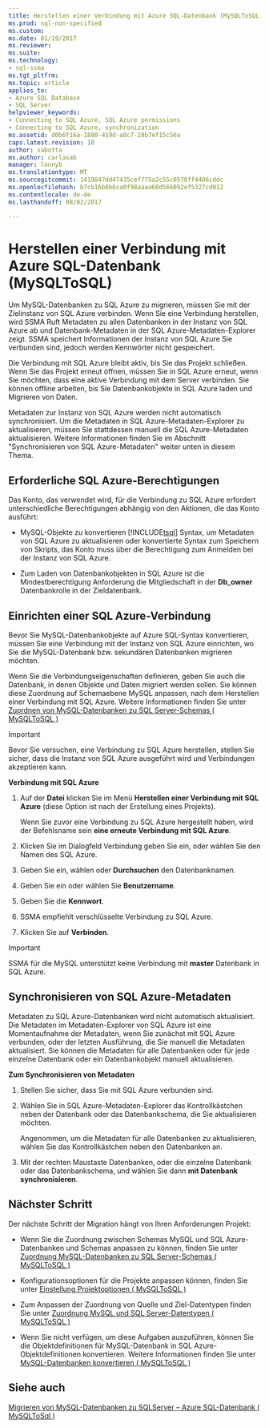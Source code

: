 ```yaml
---
title: Herstellen einer Verbindung mit Azure SQL-Datenbank (MySQLToSQL) | Microsoft Docs
ms.prod: sql-non-specified
ms.custom: 
ms.date: 01/19/2017
ms.reviewer: 
ms.suite: 
ms.technology:
- sql-ssma
ms.tgt_pltfrm: 
ms.topic: article
applies_to:
- Azure SQL Database
- SQL Server
helpviewer_keywords:
- Connecting to SQL Azure, SQL Azure permissions
- Connecting to SQL Azure, synchronization
ms.assetid: d0b6f16a-1880-459d-a0c7-28b7ef15c56a
caps.latest.revision: 10
author: sabotta
ms.author: carlasab
manager: lonnyb
ms.translationtype: MT
ms.sourcegitcommit: 1419847dd47435cef775a2c55c0578ff4406cddc
ms.openlocfilehash: b7cb16b0b6ca0f98aaaa68d566092ef5327cd012
ms.contentlocale: de-de
ms.lasthandoff: 08/02/2017

---
```

# <a name="connecting-to-azure-sql-db-mysqltosql"></a>Herstellen einer Verbindung mit Azure SQL-Datenbank (MySQLToSQL)
Um MySQL-Datenbanken zu SQL Azure zu migrieren, müssen Sie mit der Zielinstanz von SQL Azure verbinden. Wenn Sie eine Verbindung herstellen, wird SSMA Ruft Metadaten zu allen Datenbanken in der Instanz von SQL Azure ab und Datenbank-Metadaten in der SQL Azure-Metadaten-Explorer zeigt. SSMA speichert Informationen der Instanz von SQL Azure Sie verbunden sind, jedoch werden Kennwörter nicht gespeichert.  
  
Die Verbindung mit SQL Azure bleibt aktiv, bis Sie das Projekt schließen. Wenn Sie das Projekt erneut öffnen, müssen Sie in SQL Azure erneut, wenn Sie möchten, dass eine aktive Verbindung mit dem Server verbinden. Sie können offline arbeiten, bis Sie Datenbankobjekte in SQL Azure laden und Migrieren von Daten.  
  
Metadaten zur Instanz von SQL Azure werden nicht automatisch synchronisiert. Um die Metadaten in SQL Azure-Metadaten-Explorer zu aktualisieren, müssen Sie stattdessen manuell die SQL Azure-Metadaten aktualisieren. Weitere Informationen finden Sie im Abschnitt "Synchronisieren von SQL Azure-Metadaten" weiter unten in diesem Thema.  
  
## <a name="required-sql-azure-permissions"></a>Erforderliche SQL Azure-Berechtigungen  
Das Konto, das verwendet wird, für die Verbindung zu SQL Azure erfordert unterschiedliche Berechtigungen abhängig von den Aktionen, die das Konto ausführt:  
  
-   MySQL-Objekte zu konvertieren [!INCLUDE[tsql](../../includes/tsql_md.md)] Syntax, um Metadaten von SQL Azure zu aktualisieren oder konvertierte Syntax zum Speichern von Skripts, das Konto muss über die Berechtigung zum Anmelden bei der Instanz von SQL Azure.  
  
-   Zum Laden von Datenbankobjekten in SQL Azure ist die Mindestberechtigung Anforderung die Mitgliedschaft in der **Db_owner** Datenbankrolle in der Zieldatenbank.  
  
## <a name="establishing-a-sql-azure-connection"></a>Einrichten einer SQL Azure-Verbindung  
Bevor Sie MySQL-Datenbankobjekte auf Azure SQL-Syntax konvertieren, müssen Sie eine Verbindung mit der Instanz von SQL Azure einrichten, wo Sie die MySQL-Datenbank bzw. sekundären Datenbanken migrieren möchten.  
  
Wenn Sie die Verbindungseigenschaften definieren, geben Sie auch die Datenbank, in denen Objekte und Daten migriert werden sollen. Sie können diese Zuordnung auf Schemaebene MySQL anpassen, nach dem Herstellen einer Verbindung mit SQL Azure. Weitere Informationen finden Sie unter [Zuordnen von MySQL-Datenbanken zu SQL Server-Schemas &#40; MySQLToSQL &#41;](../../ssma/mysql/mapping-mysql-databases-to-sql-server-schemas-mysqltosql.md)  
  
> [!IMPORTANT]  
> Bevor Sie versuchen, eine Verbindung zu SQL Azure herstellen, stellen Sie sicher, dass die Instanz von SQL Azure ausgeführt wird und Verbindungen akzeptieren kann.  
  
**Verbindung mit SQL Azure**  
  
1.  Auf der **Datei** klicken Sie im Menü **Herstellen einer Verbindung mit SQL Azure** (diese Option ist nach der Erstellung eines Projekts).  
  
    Wenn Sie zuvor eine Verbindung zu SQL Azure hergestellt haben, wird der Befehlsname sein **eine erneute Verbindung mit SQL Azure**.  
  
2.  Klicken Sie im Dialogfeld Verbindung geben Sie ein, oder wählen Sie den Namen des SQL Azure.  
  
3.  Geben Sie ein, wählen oder **Durchsuchen** den Datenbanknamen.  
  
4.  Geben Sie ein oder wählen Sie **Benutzername**.  
  
5.  Geben Sie die **Kennwort**.  
  
6.  SSMA empfiehlt verschlüsselte Verbindung zu SQL Azure.  
  
7.  Klicken Sie auf **Verbinden**.  
  
> [!IMPORTANT]  
> SSMA für die MySQL unterstützt keine Verbindung mit **master** Datenbank in SQL Azure.  
  
## <a name="synchronizing-sql-azure-metadata"></a>Synchronisieren von SQL Azure-Metadaten  
Metadaten zu SQL Azure-Datenbanken wird nicht automatisch aktualisiert. Die Metadaten im Metadaten-Explorer von SQL Azure ist eine Momentaufnahme der Metadaten, wenn Sie zunächst mit SQL Azure verbunden, oder der letzten Ausführung, die Sie manuell die Metadaten aktualisiert. Sie können die Metadaten für alle Datenbanken oder für jede einzelne Datenbank oder ein Datenbankobjekt manuell aktualisieren.  
  
**Zum Synchronisieren von Metadaten**  
  
1.  Stellen Sie sicher, dass Sie mit SQL Azure verbunden sind.  
  
2.  Wählen Sie in SQL Azure-Metadaten-Explorer das Kontrollkästchen neben der Datenbank oder das Datenbankschema, die Sie aktualisieren möchten.  
  
    Angenommen, um die Metadaten für alle Datenbanken zu aktualisieren, wählen Sie das Kontrollkästchen neben den Datenbanken an.  
  
3.  Mit der rechten Maustaste Datenbanken, oder die einzelne Datenbank oder das Datenbankschema, und wählen Sie dann **mit Datenbank synchronisieren**.  
  
## <a name="next-step"></a>Nächster Schritt  
Der nächste Schritt der Migration hängt von Ihren Anforderungen Projekt:  
  
-   Wenn Sie die Zuordnung zwischen Schemas MySQL und SQL Azure-Datenbanken und Schemas anpassen zu können, finden Sie unter [Zuordnung MySQL-Datenbanken zu SQL Server-Schemas &#40; MySQLToSQL &#41;](../../ssma/mysql/mapping-mysql-databases-to-sql-server-schemas-mysqltosql.md)  
  
-   Konfigurationsoptionen für die Projekte anpassen können, finden Sie unter [Einstellung Projektoptionen &#40; MySQLToSQL &#41;](../../ssma/mysql/setting-project-options-mysqltosql.md)  
  
-   Zum Anpassen der Zuordnung von Quelle und Ziel-Datentypen finden Sie unter [Zuordnung MySQL und SQL Server-Datentypen &#40; MySQLToSQL &#41;](../../ssma/mysql/mapping-mysql-and-sql-server-data-types-mysqltosql.md)  
  
-   Wenn Sie nicht verfügen, um diese Aufgaben auszuführen, können Sie die Objektdefinitionen für MySQL-Datenbank in SQL Azure-Objektdefinitionen konvertieren. Weitere Informationen finden Sie unter [MySQL-Datenbanken konvertieren &#40; MySQLToSQL &#41;](../../ssma/mysql/converting-mysql-databases-mysqltosql.md)  
  
## <a name="see-also"></a>Siehe auch  
[Migrieren von MySQL-Datenbanken zu SQLServer – Azure SQL-Datenbank &#40; MySQLToSql &#41;](../../ssma/mysql/migrating-mysql-databases-to-sql-server-azure-sql-db-mysqltosql.md)  
  

